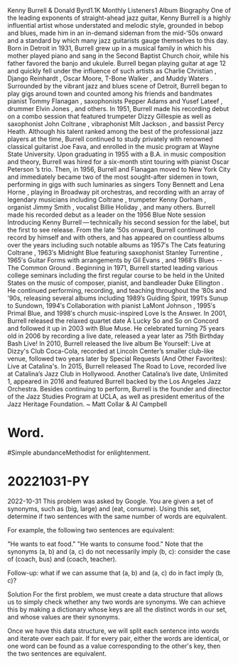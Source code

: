 Kenny Burrell & Donald Byrd1.1K Monthly Listeners1 Album
Biography
One of the leading exponents of straight-ahead jazz guitar, Kenny Burrell is a highly influential artist whose understated and melodic style, grounded in bebop and blues, made him in an in-demand sideman from the mid-’50s onward and a standard by which many jazz guitarists gauge themselves to this day. Born in Detroit in 1931, Burrell grew up in a musical family in which his mother played piano and sang in the Second Baptist Church choir, while his father favored the banjo and ukulele. Burrell began playing guitar at age 12 and quickly fell under the influence of such artists as Charlie Christian , Django Reinhardt , Oscar Moore, T-Bone Walker , and Muddy Waters . Surrounded by the vibrant jazz and blues scene of Detroit, Burrell began to play gigs around town and counted among his friends and bandmates pianist Tommy Flanagan , saxophonists Pepper Adams and Yusef Lateef , drummer Elvin Jones , and others. In 1951, Burrell made his recording debut on a combo session that featured trumpeter Dizzy Gillespie as well as saxophonist John Coltrane , vibraphonist Milt Jackson , and bassist Percy Heath. Although his talent ranked among the best of the professional jazz players at the time, Burrell continued to study privately with renowned classical guitarist Joe Fava, and enrolled in the music program at Wayne State University. Upon graduating in 1955 with a B.A. in music composition and theory, Burrell was hired for a six-month stint touring with pianist Oscar Peterson ’s trio. Then, in 1956, Burrell and Flanagan moved to New York City and immediately became two of the most sought-after sidemen in town, performing in gigs with such luminaries as singers Tony Bennett and Lena Horne , playing in Broadway pit orchestras, and recording with an array of legendary musicians including Coltrane , trumpeter Kenny Dorham , organist Jimmy Smith , vocalist Billie Holiday , and many others. Burrell made his recorded debut as a leader on the 1956 Blue Note session Introducing Kenny Burrell — technically his second session for the label, but the first to see release. From the late ’50s onward, Burrell continued to record by himself and with others, and has appeared on countless albums over the years including such notable albums as 1957′s The Cats featuring Coltrane , 1963′s Midnight Blue featuring saxophonist Stanley Turrentine , 1965′s Guitar Forms with arrangements by Gil Evans , and 1968′s Blues -- The Common Ground . Beginning in 1971, Burrell started leading various college seminars including the first regular course to be held in the United States on the music of composer, pianist, and bandleader Duke Ellington . He continued performing, recording, and teaching throughout the ’80s and ’90s, releasing several albums including 1989’s Guiding Spirit, 1991′s Sunup to Sundown, 1994′s Collaboration with pianist LaMont Johnson , 1995′s Primal Blue, and 1998′s church music-inspired Love Is the Answer. In 2001, Burrell released the relaxed quartet date A Lucky So and So on Concord and followed it up in 2003 with Blue Muse. He celebrated turning 75 years old in 2006 by recording a live date, released a year later as 75th Birthday Bash Live! In 2010, Burrell released the live album Be Yourself: Live at Dizzy's Club Coca-Cola, recorded at Lincoln Center’s smaller club-like venue, followed two years later by Special Requests (And Other Favorites): Live at Catalina's. In 2015, Burrell released The Road to Love, recorded live at Catalina’s Jazz Club in Hollywood. Another Catalina’s live date, Unlimited 1, appeared in 2016 and featured Burrell backed by the Los Angeles Jazz Orchestra. Besides continuing to perform, Burrell is the founder and director of the Jazz Studies Program at UCLA, as well as president emeritus of the Jazz Heritage Foundation. ~ Matt Collar & Al Campbell



# Word.
#Simple abundanceMethodist for enlightenment.
# 20221031-PY
2022-10-31 
This problem was asked by Google.
You are given a set of synonyms, such as (big, large) and (eat, consume). Using this set, determine if two sentences with the same number of words are equivalent.

For example, the following two sentences are equivalent:

"He wants to eat food."
"He wants to consume food."
Note that the synonyms (a, b) and (a, c) do not necessarily imply (b, c): consider the case of (coach, bus) and (coach, teacher).

Follow-up: what if we can assume that (a, b) and (a, c) do in fact imply (b, c)?

Solution
For the first problem, we must create a data structure that allows us to simply check whether any two words are synonyms. We can achieve this by making a dictionary whose keys are all the distinct words in our set, and whose values are their synonyms.

Once we have this data structure, we will split each sentence into words and iterate over each pair. If for every pair, either the words are identical, or one word can be found as a value corresponding to the other's key, then the two sentences are equivalent.
